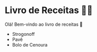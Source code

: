 # Livro de Receitas 🧑‍🍳

Olá! Bem-vindo ao livro de receitas :wave:

 - Strogonoff
 - Pavê
 - Bolo de Cenoura

